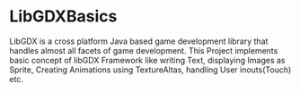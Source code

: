 # LibGDXBasics
LibGDX is a cross platform Java based game development library that handles almost all facets of game development. 
This Project implements basic concept of libGDX Framework like writing Text, displaying Images as Sprite, Creating Animations
using TextureAltas, handling User inouts(Touch) etc. 
 
